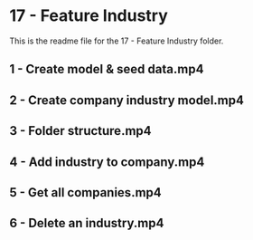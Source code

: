 # 17 - Feature Industry

This is the readme file for the 17 - Feature Industry folder.

## 1 - Create model & seed data.mp4

## 2 - Create company industry model.mp4

## 3 - Folder structure.mp4

## 4 - Add industry to company.mp4

## 5 - Get all companies.mp4

## 6 - Delete an industry.mp4

